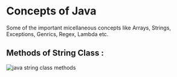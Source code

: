 # Concepts of Java

Some of the important micellaneous concepts like Arrays, Strings, Exceptions, Genrics, Regex, Lambda etc.

## Methods of String Class :

![java string class methods](https://user-images.githubusercontent.com/2780145/34173295-f9e9a0ba-e51a-11e7-9979-e781922404f6.png)
